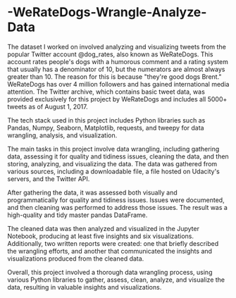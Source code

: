 # -WeRateDogs-Wrangle-Analyze-Data

The dataset I worked on involved analyzing and visualizing tweets from the popular Twitter account @dog_rates, also known as WeRateDogs. This account rates people's dogs with a humorous comment and a rating system that usually has a denominator of 10, but the numerators are almost always greater than 10. The reason for this is because "they're good dogs Brent." WeRateDogs has over 4 million followers and has gained international media attention. The Twitter archive, which contains basic tweet data, was provided exclusively for this project by WeRateDogs and includes all 5000+ tweets as of August 1, 2017.


The tech stack used in this project includes Python libraries such as Pandas, Numpy, Seaborn, Matplotlib, requests, and tweepy for data wrangling, analysis, and visualization.

The main tasks in this project involve data wrangling, including gathering data, assessing it for quality and tidiness issues, cleaning the data, and then storing, analyzing, and visualizing the data. The data was gathered from various sources, including a downloadable file, a file hosted on Udacity's servers, and the Twitter API.

After gathering the data, it was assessed both visually and programmatically for quality and tidiness issues. Issues were documented, and then cleaning was performed to address those issues. The result was a high-quality and tidy master pandas DataFrame.

The cleaned data was then analyzed and visualized in the Jupyter Notebook, producing at least five insights and six visualizations. Additionally, two written reports were created: one that briefly described the wrangling efforts, and another that communicated the insights and visualizations produced from the cleaned data.

Overall, this project involved a thorough data wrangling process, using various Python libraries to gather, assess, clean, analyze, and visualize the data, resulting in valuable insights and visualizations.
